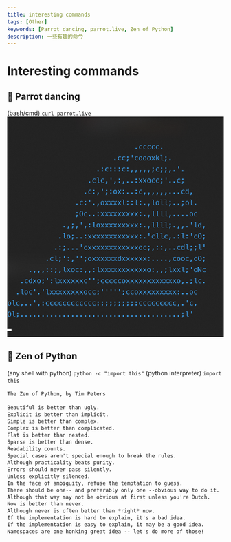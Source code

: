 ```yaml
---
title: interesting commands
tags: [Other]
keywords: [Parrot dancing, parrot.live, Zen of Python]
description: 一些有趣的命令
---
```


# Interesting commands
## 🦜 Parrot dancing
(bash/cmd) `curl parrot.live`
![Parrot](/attachments/parrot.png)

## 🐍 Zen of Python
(any shell with python) `python -c "import this"`
(python interpreter) `import this`
```text
The Zen of Python, by Tim Peters

Beautiful is better than ugly.
Explicit is better than implicit.
Simple is better than complex.
Complex is better than complicated.
Flat is better than nested.
Sparse is better than dense.
Readability counts.
Special cases aren't special enough to break the rules.
Although practicality beats purity.
Errors should never pass silently.
Unless explicitly silenced.
In the face of ambiguity, refuse the temptation to guess.
There should be one-- and preferably only one --obvious way to do it.
Although that way may not be obvious at first unless you're Dutch.
Now is better than never.
Although never is often better than *right* now.
If the implementation is hard to explain, it's a bad idea.
If the implementation is easy to explain, it may be a good idea.
Namespaces are one honking great idea -- let's do more of those!
```

